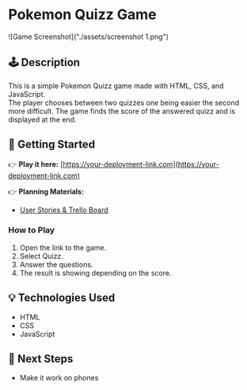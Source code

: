 # Pokemon Quizz Game

![Game Screenshot]("./assets/screenshot 1.png")

## 🕹️ Description

This is a simple Pokemon Quizz game made with HTML, CSS, and JavaScript.  
The player chooses between two quizzes one being easier the second more difficult.
The game finds the score of the answered quizz and is displayed at the end.

## 🚀 Getting Started

👉 **Play it here:** [https://your-deployment-link.com](https://your-deployment-link.com)

👉 **Planning Materials:**
- [User Stories & Trello Board](https://trello.com/b/NoOcqn3J/quiz-game)

### How to Play
1. Open the link to the game.
2. Select Quizz.
3. Answer the questions.
4. The result is showing depending on the score.

## 💡 Technologies Used

- HTML
- CSS
- JavaScript

## 🚧 Next Steps

- Make it work on phones
